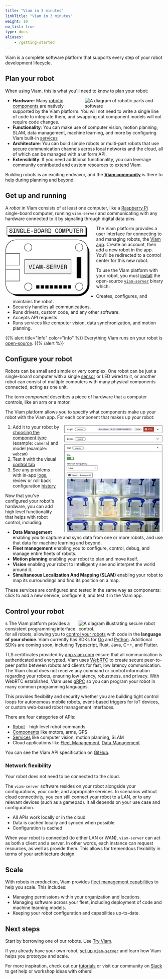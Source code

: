 ```yaml
---
title: "Viam in 3 minutes"
linkTitle: "Viam in 3 minutes"
weight: 10
no_list: true
type: docs
aliases:
    - /getting-started
---
```


Viam is a complete software platform that supports every step of your robot development lifecycle.

## Plan your robot

When using Viam, this is what you'll need to know to plan your robot:

<img src="https://assets-global.website-files.com/62fba5686b6d47fe2a1ed2a6/633d91b848050946efcf0690_viam-overview-illustrations-build.svg" alt="A diagram of robotic parts and software" style="float: right; max-width:250px; display: block; margin: auto auto auto 20px"></img>

- **Hardware**:
Many [robotic components](/components) are natively supported by the Viam platform. You will not need to write a single line of code to integrate them, and swapping out component models will not require code changes.
- **Functionality**:
You can make use of computer vision, motion planning, SLAM, data management, machine learning, and more by configuring Viam built-in [services](/services)
- **Architecture**:
You can build simple robots or multi-part robots that use secure communication channels across local networks and the cloud, all of which can be managed with a uniform API.
- **Extensibility**: If you need additional functionality, you can leverage community contributed and custom resources to [extend](/program/extend) Viam.

Building robots is an exciting endeavor, and the [**Viam community**](https://join.slack.com/t/viamrobotics/shared_invite/zt-1f5xf1qk5-TECJc1MIY1MW0d6ZCg~Wnw) is there to help during planning and beyond.

## Get up and running

A *robot* in Viam consists of at least one computer, like a [Raspberry Pi](https://www.raspberrypi.com/documentation/computers/raspberry-pi.html) single-board computer, running `viam-server` and communicating with any hardware connected to it by signaling through digital data pins.

<img src="img/board-viam-server.png" alt="A diagram of a single-board computer running viam-server." style="float: left; max-width:270px; display: block; margin: auto 20px auto auto"></img>

The Viam platform provides a user interface for connecting to and managing robots, the [Viam app](https://app.viam.com/).
Create an account, then add a new robot in the app.
You'll be redirected to a control center for this new robot.

To use the Viam platform with your robot, you must [install](/installation) the open-source [`viam-server`](https://github.com/viamrobotics/rdk) binary which:

- Creates, configures, and maintains the robot.
- Securely handles all communications.
- Runs drivers, custom code, and any other software.
- Accepts API requests.
- Runs services like computer vision, data synchronization, and motion planning.

{{% alert title="Info" color="info" %}}
Everything Viam runs on your robot is [open-source](https://github.com/viamrobotics).
{{% /alert %}}

## Configure your robot

Robots can be small and simple or very complex.
One robot can be just a single-board computer with a single [sensor](/components/sensor/) or LED wired to it, or another robot can consist of multiple computers with many physical components connected, acting as one unit.

The term *component* describes a piece of hardware that a computer controls, like an arm or a motor.

The Viam platform allows you to specify what components make up your robot with the Viam app.
For each component that makes up your robot:

<img src="img/test_components.png" alt="Multiple components being tested in the Viam app." style="float: right; max-width:320px; display: block; margin: auto auto auto 10px"></img>

1. Add it to your robot by [choosing the component type](/manage/app-usage/#config) (example: `camera`) and model (example: `webcam`)
2. Test it with the visual [control tab](/manage/app-usage/#control)
3. See any problems with in-app [logs](/manage/app-usage/#logs), review or roll back configuration [history](/manage/app-usage/#history)

Now that you've configured your robot's hardware, you can add high level functionality that helps with robot control, including:

- **Data Management** enabling you to capture and sync data from one or more robots, and use that data for machine learning and beyond.
- **Fleet management** enabling you to configure, control, debug, and manage entire fleets of robots.
- **Motion planning** enabling your robot to plan and move itself.
- **Vision** enabling your robot to intelligently see and interpret the world around it.
- **Simultaneous Localization And Mapping (SLAM)** enabling your robot to map its surroundings and find its position on a map.

These services are configured and tested in the same way as components: click to add a new service, configure it, and test it in the Viam app.

## Control your robot

<img src="https://assets-global.website-files.com/62fba5686b6d47fe2a1ed2a6/63334e5e19a68d329b1c5b0e_viam-overview-illustrations-manage.svg" alt="A diagram illustrating secure robot control." style="float: right; max-width:270px; display: block; margin: auto auto auto auto"></img>
  s
The Viam platform provides a consistent programming interface for all robots, allowing you to [control your robots](/program/sdk-as-client/) with code in the **language of your choice**.
Viam currently has SDKs for [Go](https://pkg.go.dev/go.viam.com/rdk) and [Python](https://python.viam.dev/).
Additional SDKs are coming soon, including Typescript, Rust, Java, C++, and Flutter.

TLS certificates provided by [app.viam.com](https://app.viam.com) ensure that all communication is authenticated and encrypted.
Viam uses [WebRTC](https://webrtc.org/) to create secure peer-to-peer paths between robots and clients for fast, low latency communication.
The Viam cloud does not receive any command or control information regarding your robots, ensuring low latency, robustness, and privacy.
With WebRTC established, Viam uses [gRPC](https://grpc.io/) so you can program your robot in many common programming languages.

This provides flexibility and security whether you are building tight control loops for autonomous mobile robots, event-based triggers for IoT devices, or custom web-based robot management interfaces.

There are four categories of APIs:

- [Robot](/services/robot-service/) - high level robot commands
- [Components](/components) like motors, arms, GPS
- [Services](/services) like computer vision, motion planning, SLAM
- Cloud applications like [Fleet Management](/manage/fleet-management), [Data Management](/manage/data-management)

You can see the Viam API specification on [GitHub](https://github.com/viamrobotics/api).

### Network flexibility

Your robot does not need to be connected to the cloud.

The `viam-server` software resides on your robot alongside your configurations, your code, and appropriate services.
In scenarios without cloud connectivity, you can still connect your robot to a LAN, or to any relevant devices (such as a gamepad).
It all depends on your use case and configuration.

- All APIs work locally or in the cloud
- Data is cached locally and synced when possible
- Configuration is cached

When your robot is connected (to either LAN or WAN), `viam-server` can act as both a client and a server.
In other words, each instance can request resources, as well as provide them.
This allows for tremendous flexibility in terms of your architecture design.

## Scale

With robots in production, Viam provides [fleet management capabilities](manage/fleet-management/) to help you scale.
This includes:

- Managing permissions within your organization and locations.
- Managing software across your fleet, including deployment of code and machine learning models.
- Keeping your robot configuration and capabilities up-to-date.

## Next steps

Start by borrowing one of our robots.
Use [Try Viam](/try-viam/).

If you already have your own robot, [set up `viam-server`](/installation/) and learn how Viam helps you prototype and scale.

For more inspiration, check out our [tutorials](/tutorials) or visit our community on [Slack](https://join.slack.com/t/viamrobotics/shared_invite/zt-1f5xf1qk5-TECJc1MIY1MW0d6ZCg~Wnw/) to get help or workshop ideas with others!
